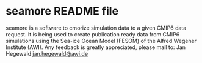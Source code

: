 # seamore README file

seamore is a software to cmorize simulation data to a given CMIP6 data request. It is being used to create publication ready data from CMIP6 simulations using the Sea-ice Ocean Model (FESOM) of the Alfred Wegener Institute (AWI).
Any feedback is greatly appreciated, please mail to: Jan Hegewald <jan.hegewald@awi.de>

